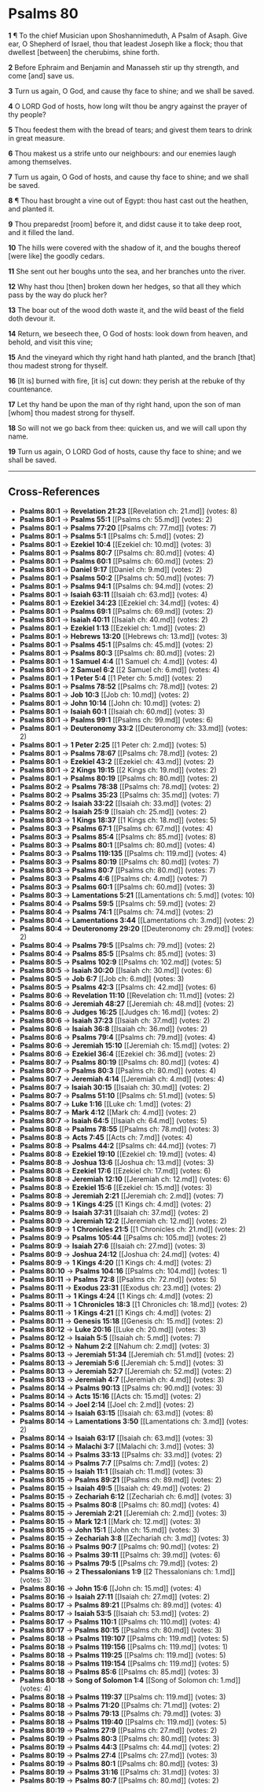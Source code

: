 # Psalms 80

**1** ¶ To the chief Musician upon Shoshannimeduth, A Psalm of Asaph. Give ear, O Shepherd of Israel, thou that leadest Joseph like a flock; thou that dwellest [between] the cherubims, shine forth.

**2** Before Ephraim and Benjamin and Manasseh stir up thy strength, and come [and] save us.

**3** Turn us again, O God, and cause thy face to shine; and we shall be saved.

**4** O LORD God of hosts, how long wilt thou be angry against the prayer of thy people?

**5** Thou feedest them with the bread of tears; and givest them tears to drink in great measure.

**6** Thou makest us a strife unto our neighbours: and our enemies laugh among themselves.

**7** Turn us again, O God of hosts, and cause thy face to shine; and we shall be saved.

**8** ¶ Thou hast brought a vine out of Egypt: thou hast cast out the heathen, and planted it.

**9** Thou preparedst [room] before it, and didst cause it to take deep root, and it filled the land.

**10** The hills were covered with the shadow of it, and the boughs thereof [were like] the goodly cedars.

**11** She sent out her boughs unto the sea, and her branches unto the river.

**12** Why hast thou [then] broken down her hedges, so that all they which pass by the way do pluck her?

**13** The boar out of the wood doth waste it, and the wild beast of the field doth devour it.

**14** Return, we beseech thee, O God of hosts: look down from heaven, and behold, and visit this vine;

**15** And the vineyard which thy right hand hath planted, and the branch [that] thou madest strong for thyself.

**16** [It is] burned with fire, [it is] cut down: they perish at the rebuke of thy countenance.

**17** Let thy hand be upon the man of thy right hand, upon the son of man [whom] thou madest strong for thyself.

**18** So will not we go back from thee: quicken us, and we will call upon thy name.

**19** Turn us again, O LORD God of hosts, cause thy face to shine; and we shall be saved.

---

## Cross-References

- **Psalms 80:1** → **Revelation 21:23** [[Revelation ch: 21.md]] (votes: 8)
- **Psalms 80:1** → **Psalms 55:1** [[Psalms ch: 55.md]] (votes: 2)
- **Psalms 80:1** → **Psalms 77:20** [[Psalms ch: 77.md]] (votes: 7)
- **Psalms 80:1** → **Psalms 5:1** [[Psalms ch: 5.md]] (votes: 2)
- **Psalms 80:1** → **Ezekiel 10:4** [[Ezekiel ch: 10.md]] (votes: 3)
- **Psalms 80:1** → **Psalms 80:7** [[Psalms ch: 80.md]] (votes: 4)
- **Psalms 80:1** → **Psalms 60:1** [[Psalms ch: 60.md]] (votes: 2)
- **Psalms 80:1** → **Daniel 9:17** [[Daniel ch: 9.md]] (votes: 2)
- **Psalms 80:1** → **Psalms 50:2** [[Psalms ch: 50.md]] (votes: 7)
- **Psalms 80:1** → **Psalms 94:1** [[Psalms ch: 94.md]] (votes: 2)
- **Psalms 80:1** → **Isaiah 63:11** [[Isaiah ch: 63.md]] (votes: 4)
- **Psalms 80:1** → **Ezekiel 34:23** [[Ezekiel ch: 34.md]] (votes: 4)
- **Psalms 80:1** → **Psalms 69:1** [[Psalms ch: 69.md]] (votes: 2)
- **Psalms 80:1** → **Isaiah 40:11** [[Isaiah ch: 40.md]] (votes: 2)
- **Psalms 80:1** → **Ezekiel 1:13** [[Ezekiel ch: 1.md]] (votes: 2)
- **Psalms 80:1** → **Hebrews 13:20** [[Hebrews ch: 13.md]] (votes: 3)
- **Psalms 80:1** → **Psalms 45:1** [[Psalms ch: 45.md]] (votes: 2)
- **Psalms 80:1** → **Psalms 80:3** [[Psalms ch: 80.md]] (votes: 2)
- **Psalms 80:1** → **1 Samuel 4:4** [[1 Samuel ch: 4.md]] (votes: 4)
- **Psalms 80:1** → **2 Samuel 6:2** [[2 Samuel ch: 6.md]] (votes: 4)
- **Psalms 80:1** → **1 Peter 5:4** [[1 Peter ch: 5.md]] (votes: 2)
- **Psalms 80:1** → **Psalms 78:52** [[Psalms ch: 78.md]] (votes: 2)
- **Psalms 80:1** → **Job 10:3** [[Job ch: 10.md]] (votes: 2)
- **Psalms 80:1** → **John 10:14** [[John ch: 10.md]] (votes: 2)
- **Psalms 80:1** → **Isaiah 60:1** [[Isaiah ch: 60.md]] (votes: 3)
- **Psalms 80:1** → **Psalms 99:1** [[Psalms ch: 99.md]] (votes: 6)
- **Psalms 80:1** → **Deuteronomy 33:2** [[Deuteronomy ch: 33.md]] (votes: 2)
- **Psalms 80:1** → **1 Peter 2:25** [[1 Peter ch: 2.md]] (votes: 5)
- **Psalms 80:1** → **Psalms 78:67** [[Psalms ch: 78.md]] (votes: 2)
- **Psalms 80:1** → **Ezekiel 43:2** [[Ezekiel ch: 43.md]] (votes: 2)
- **Psalms 80:1** → **2 Kings 19:15** [[2 Kings ch: 19.md]] (votes: 2)
- **Psalms 80:1** → **Psalms 80:19** [[Psalms ch: 80.md]] (votes: 2)
- **Psalms 80:2** → **Psalms 78:38** [[Psalms ch: 78.md]] (votes: 2)
- **Psalms 80:2** → **Psalms 35:23** [[Psalms ch: 35.md]] (votes: 7)
- **Psalms 80:2** → **Isaiah 33:22** [[Isaiah ch: 33.md]] (votes: 2)
- **Psalms 80:2** → **Isaiah 25:9** [[Isaiah ch: 25.md]] (votes: 2)
- **Psalms 80:3** → **1 Kings 18:37** [[1 Kings ch: 18.md]] (votes: 5)
- **Psalms 80:3** → **Psalms 67:1** [[Psalms ch: 67.md]] (votes: 4)
- **Psalms 80:3** → **Psalms 85:4** [[Psalms ch: 85.md]] (votes: 8)
- **Psalms 80:3** → **Psalms 80:1** [[Psalms ch: 80.md]] (votes: 4)
- **Psalms 80:3** → **Psalms 119:135** [[Psalms ch: 119.md]] (votes: 4)
- **Psalms 80:3** → **Psalms 80:19** [[Psalms ch: 80.md]] (votes: 7)
- **Psalms 80:3** → **Psalms 80:7** [[Psalms ch: 80.md]] (votes: 7)
- **Psalms 80:3** → **Psalms 4:6** [[Psalms ch: 4.md]] (votes: 7)
- **Psalms 80:3** → **Psalms 60:1** [[Psalms ch: 60.md]] (votes: 3)
- **Psalms 80:3** → **Lamentations 5:21** [[Lamentations ch: 5.md]] (votes: 10)
- **Psalms 80:4** → **Psalms 59:5** [[Psalms ch: 59.md]] (votes: 2)
- **Psalms 80:4** → **Psalms 74:1** [[Psalms ch: 74.md]] (votes: 2)
- **Psalms 80:4** → **Lamentations 3:44** [[Lamentations ch: 3.md]] (votes: 2)
- **Psalms 80:4** → **Deuteronomy 29:20** [[Deuteronomy ch: 29.md]] (votes: 2)
- **Psalms 80:4** → **Psalms 79:5** [[Psalms ch: 79.md]] (votes: 2)
- **Psalms 80:4** → **Psalms 85:5** [[Psalms ch: 85.md]] (votes: 3)
- **Psalms 80:5** → **Psalms 102:9** [[Psalms ch: 102.md]] (votes: 5)
- **Psalms 80:5** → **Isaiah 30:20** [[Isaiah ch: 30.md]] (votes: 6)
- **Psalms 80:5** → **Job 6:7** [[Job ch: 6.md]] (votes: 3)
- **Psalms 80:5** → **Psalms 42:3** [[Psalms ch: 42.md]] (votes: 6)
- **Psalms 80:6** → **Revelation 11:10** [[Revelation ch: 11.md]] (votes: 2)
- **Psalms 80:6** → **Jeremiah 48:27** [[Jeremiah ch: 48.md]] (votes: 2)
- **Psalms 80:6** → **Judges 16:25** [[Judges ch: 16.md]] (votes: 2)
- **Psalms 80:6** → **Isaiah 37:23** [[Isaiah ch: 37.md]] (votes: 2)
- **Psalms 80:6** → **Isaiah 36:8** [[Isaiah ch: 36.md]] (votes: 2)
- **Psalms 80:6** → **Psalms 79:4** [[Psalms ch: 79.md]] (votes: 4)
- **Psalms 80:6** → **Jeremiah 15:10** [[Jeremiah ch: 15.md]] (votes: 2)
- **Psalms 80:6** → **Ezekiel 36:4** [[Ezekiel ch: 36.md]] (votes: 2)
- **Psalms 80:7** → **Psalms 80:19** [[Psalms ch: 80.md]] (votes: 4)
- **Psalms 80:7** → **Psalms 80:3** [[Psalms ch: 80.md]] (votes: 4)
- **Psalms 80:7** → **Jeremiah 4:14** [[Jeremiah ch: 4.md]] (votes: 4)
- **Psalms 80:7** → **Isaiah 30:15** [[Isaiah ch: 30.md]] (votes: 2)
- **Psalms 80:7** → **Psalms 51:10** [[Psalms ch: 51.md]] (votes: 5)
- **Psalms 80:7** → **Luke 1:16** [[Luke ch: 1.md]] (votes: 2)
- **Psalms 80:7** → **Mark 4:12** [[Mark ch: 4.md]] (votes: 2)
- **Psalms 80:7** → **Isaiah 64:5** [[Isaiah ch: 64.md]] (votes: 5)
- **Psalms 80:8** → **Psalms 78:55** [[Psalms ch: 78.md]] (votes: 3)
- **Psalms 80:8** → **Acts 7:45** [[Acts ch: 7.md]] (votes: 4)
- **Psalms 80:8** → **Psalms 44:2** [[Psalms ch: 44.md]] (votes: 7)
- **Psalms 80:8** → **Ezekiel 19:10** [[Ezekiel ch: 19.md]] (votes: 4)
- **Psalms 80:8** → **Joshua 13:6** [[Joshua ch: 13.md]] (votes: 3)
- **Psalms 80:8** → **Ezekiel 17:6** [[Ezekiel ch: 17.md]] (votes: 6)
- **Psalms 80:8** → **Jeremiah 12:10** [[Jeremiah ch: 12.md]] (votes: 6)
- **Psalms 80:8** → **Ezekiel 15:6** [[Ezekiel ch: 15.md]] (votes: 3)
- **Psalms 80:8** → **Jeremiah 2:21** [[Jeremiah ch: 2.md]] (votes: 7)
- **Psalms 80:9** → **1 Kings 4:25** [[1 Kings ch: 4.md]] (votes: 2)
- **Psalms 80:9** → **Isaiah 37:31** [[Isaiah ch: 37.md]] (votes: 2)
- **Psalms 80:9** → **Jeremiah 12:2** [[Jeremiah ch: 12.md]] (votes: 2)
- **Psalms 80:9** → **1 Chronicles 21:5** [[1 Chronicles ch: 21.md]] (votes: 2)
- **Psalms 80:9** → **Psalms 105:44** [[Psalms ch: 105.md]] (votes: 2)
- **Psalms 80:9** → **Isaiah 27:6** [[Isaiah ch: 27.md]] (votes: 3)
- **Psalms 80:9** → **Joshua 24:12** [[Joshua ch: 24.md]] (votes: 4)
- **Psalms 80:9** → **1 Kings 4:20** [[1 Kings ch: 4.md]] (votes: 2)
- **Psalms 80:10** → **Psalms 104:16** [[Psalms ch: 104.md]] (votes: 1)
- **Psalms 80:11** → **Psalms 72:8** [[Psalms ch: 72.md]] (votes: 5)
- **Psalms 80:11** → **Exodus 23:31** [[Exodus ch: 23.md]] (votes: 2)
- **Psalms 80:11** → **1 Kings 4:24** [[1 Kings ch: 4.md]] (votes: 2)
- **Psalms 80:11** → **1 Chronicles 18:3** [[1 Chronicles ch: 18.md]] (votes: 2)
- **Psalms 80:11** → **1 Kings 4:21** [[1 Kings ch: 4.md]] (votes: 2)
- **Psalms 80:11** → **Genesis 15:18** [[Genesis ch: 15.md]] (votes: 2)
- **Psalms 80:12** → **Luke 20:16** [[Luke ch: 20.md]] (votes: 3)
- **Psalms 80:12** → **Isaiah 5:5** [[Isaiah ch: 5.md]] (votes: 7)
- **Psalms 80:12** → **Nahum 2:2** [[Nahum ch: 2.md]] (votes: 3)
- **Psalms 80:13** → **Jeremiah 51:34** [[Jeremiah ch: 51.md]] (votes: 2)
- **Psalms 80:13** → **Jeremiah 5:6** [[Jeremiah ch: 5.md]] (votes: 3)
- **Psalms 80:13** → **Jeremiah 52:7** [[Jeremiah ch: 52.md]] (votes: 2)
- **Psalms 80:13** → **Jeremiah 4:7** [[Jeremiah ch: 4.md]] (votes: 3)
- **Psalms 80:14** → **Psalms 90:13** [[Psalms ch: 90.md]] (votes: 3)
- **Psalms 80:14** → **Acts 15:16** [[Acts ch: 15.md]] (votes: 2)
- **Psalms 80:14** → **Joel 2:14** [[Joel ch: 2.md]] (votes: 2)
- **Psalms 80:14** → **Isaiah 63:15** [[Isaiah ch: 63.md]] (votes: 8)
- **Psalms 80:14** → **Lamentations 3:50** [[Lamentations ch: 3.md]] (votes: 2)
- **Psalms 80:14** → **Isaiah 63:17** [[Isaiah ch: 63.md]] (votes: 3)
- **Psalms 80:14** → **Malachi 3:7** [[Malachi ch: 3.md]] (votes: 3)
- **Psalms 80:14** → **Psalms 33:13** [[Psalms ch: 33.md]] (votes: 2)
- **Psalms 80:14** → **Psalms 7:7** [[Psalms ch: 7.md]] (votes: 2)
- **Psalms 80:15** → **Isaiah 11:1** [[Isaiah ch: 11.md]] (votes: 3)
- **Psalms 80:15** → **Psalms 89:21** [[Psalms ch: 89.md]] (votes: 2)
- **Psalms 80:15** → **Isaiah 49:5** [[Isaiah ch: 49.md]] (votes: 2)
- **Psalms 80:15** → **Zechariah 6:12** [[Zechariah ch: 6.md]] (votes: 3)
- **Psalms 80:15** → **Psalms 80:8** [[Psalms ch: 80.md]] (votes: 4)
- **Psalms 80:15** → **Jeremiah 2:21** [[Jeremiah ch: 2.md]] (votes: 3)
- **Psalms 80:15** → **Mark 12:1** [[Mark ch: 12.md]] (votes: 3)
- **Psalms 80:15** → **John 15:1** [[John ch: 15.md]] (votes: 3)
- **Psalms 80:15** → **Zechariah 3:8** [[Zechariah ch: 3.md]] (votes: 3)
- **Psalms 80:16** → **Psalms 90:7** [[Psalms ch: 90.md]] (votes: 2)
- **Psalms 80:16** → **Psalms 39:11** [[Psalms ch: 39.md]] (votes: 6)
- **Psalms 80:16** → **Psalms 79:5** [[Psalms ch: 79.md]] (votes: 2)
- **Psalms 80:16** → **2 Thessalonians 1:9** [[2 Thessalonians ch: 1.md]] (votes: 3)
- **Psalms 80:16** → **John 15:6** [[John ch: 15.md]] (votes: 4)
- **Psalms 80:16** → **Isaiah 27:11** [[Isaiah ch: 27.md]] (votes: 2)
- **Psalms 80:17** → **Psalms 89:21** [[Psalms ch: 89.md]] (votes: 4)
- **Psalms 80:17** → **Isaiah 53:5** [[Isaiah ch: 53.md]] (votes: 2)
- **Psalms 80:17** → **Psalms 110:1** [[Psalms ch: 110.md]] (votes: 4)
- **Psalms 80:17** → **Psalms 80:15** [[Psalms ch: 80.md]] (votes: 3)
- **Psalms 80:18** → **Psalms 119:107** [[Psalms ch: 119.md]] (votes: 5)
- **Psalms 80:18** → **Psalms 119:156** [[Psalms ch: 119.md]] (votes: 1)
- **Psalms 80:18** → **Psalms 119:25** [[Psalms ch: 119.md]] (votes: 5)
- **Psalms 80:18** → **Psalms 119:154** [[Psalms ch: 119.md]] (votes: 5)
- **Psalms 80:18** → **Psalms 85:6** [[Psalms ch: 85.md]] (votes: 3)
- **Psalms 80:18** → **Song of Solomon 1:4** [[Song of Solomon ch: 1.md]] (votes: 4)
- **Psalms 80:18** → **Psalms 119:37** [[Psalms ch: 119.md]] (votes: 3)
- **Psalms 80:18** → **Psalms 71:20** [[Psalms ch: 71.md]] (votes: 2)
- **Psalms 80:18** → **Psalms 79:13** [[Psalms ch: 79.md]] (votes: 3)
- **Psalms 80:18** → **Psalms 119:40** [[Psalms ch: 119.md]] (votes: 5)
- **Psalms 80:19** → **Psalms 27:9** [[Psalms ch: 27.md]] (votes: 2)
- **Psalms 80:19** → **Psalms 80:3** [[Psalms ch: 80.md]] (votes: 3)
- **Psalms 80:19** → **Psalms 44:3** [[Psalms ch: 44.md]] (votes: 2)
- **Psalms 80:19** → **Psalms 27:4** [[Psalms ch: 27.md]] (votes: 3)
- **Psalms 80:19** → **Psalms 80:1** [[Psalms ch: 80.md]] (votes: 3)
- **Psalms 80:19** → **Psalms 31:16** [[Psalms ch: 31.md]] (votes: 3)
- **Psalms 80:19** → **Psalms 80:7** [[Psalms ch: 80.md]] (votes: 2)
